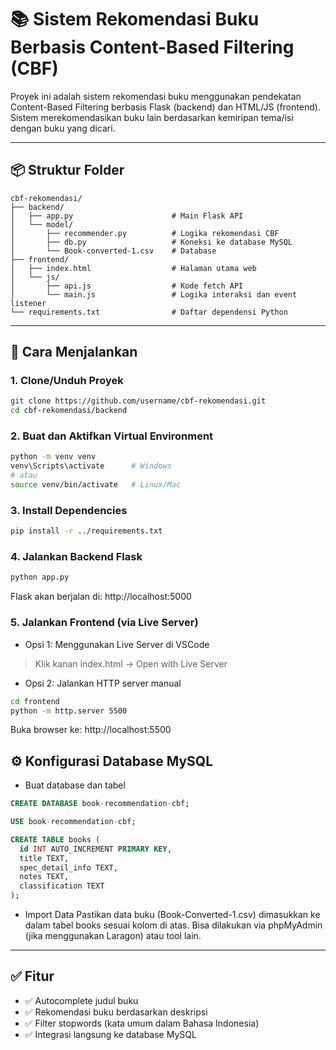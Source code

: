 # 📚 Sistem Rekomendasi Buku Berbasis Content-Based Filtering (CBF)

Proyek ini adalah sistem rekomendasi buku menggunakan pendekatan Content-Based Filtering berbasis Flask (backend) dan HTML/JS (frontend). Sistem merekomendasikan buku lain berdasarkan kemiripan tema/isi dengan buku yang dicari.

---

## 📦 Struktur Folder
```
cbf-rekomendasi/
├── backend/
│   ├── app.py                      # Main Flask API
│   └── model/
│       ├── recommender.py          # Logika rekomendasi CBF
│       ├── db.py                   # Koneksi ke database MySQL
│       └── Book-converted-1.csv    # Database
├── frontend/
│   ├── index.html                  # Halaman utama web
│   └── js/
│       ├── api.js                  # Kode fetch API
│       └── main.js                 # Logika interaksi dan event listener
└── requirements.txt                # Daftar dependensi Python
```

---

## 🚀 Cara Menjalankan

### 1. Clone/Unduh Proyek
```bash
git clone https://github.com/username/cbf-rekomendasi.git
cd cbf-rekomendasi/backend
```

### 2. Buat dan Aktifkan Virtual Environment
```bash
python -m venv venv
venv\Scripts\activate      # Windows
# atau
source venv/bin/activate   # Linux/Mac
```

### 3. Install Dependencies
```bash
pip install -r ../requirements.txt
```


### 4. Jalankan Backend Flask
```bash
python app.py
```

Flask akan berjalan di: http://localhost:5000

### 5. Jalankan Frontend (via Live Server)
- Opsi 1: Menggunakan Live Server di VSCode
> Klik kanan index.html → Open with Live Server
- Opsi 2: Jalankan HTTP server manual
```bash
cd frontend
python -m http.server 5500
```
Buka browser ke: http://localhost:5500

## ⚙️ Konfigurasi Database MySQL
- Buat database dan tabel

```sql
CREATE DATABASE book-recommendation-cbf;

USE book-recommendation-cbf;

CREATE TABLE books (
  id INT AUTO_INCREMENT PRIMARY KEY,
  title TEXT,
  spec_detail_info TEXT,
  notes TEXT,
  classification TEXT
);
```
- Import Data
  Pastikan data buku (Book-Converted-1.csv) dimasukkan ke dalam tabel books sesuai kolom di atas. Bisa dilakukan via phpMyAdmin (jika menggunakan Laragon) atau tool lain.

---

## ✅ Fitur
- ✅ Autocomplete judul buku
- ✅ Rekomendasi buku berdasarkan deskripsi
- ✅ Filter stopwords (kata umum dalam Bahasa Indonesia)
- ✅ Integrasi langsung ke database MySQL


